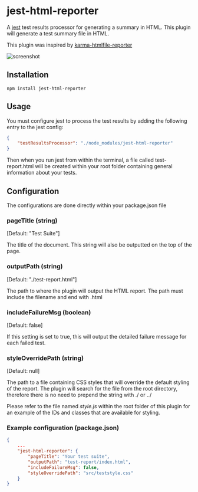 # jest-html-reporter
A [jest](https://github.com/facebook/jest) test results processor for generating a summary in HTML. This plugin will generate a test summary file in HTML.

This plugin was inspired by [karma-htmlfile-reporter](https://github.com/matthias-schuetz/karma-htmlfile-reporter)

![screenshot](https://cloud.githubusercontent.com/assets/3501024/26726395/251055b0-47a3-11e7-9116-99a6a610eda0.png)

## Installation
```shell
npm install jest-html-reporter
```

## Usage
You must configure jest to process the test results by adding the following entry to the jest config:
```JSON
{
	"testResultsProcessor": "./node_modules/jest-html-reporter"
}
```
Then when you run jest from within the terminal, a file called test-report.html will be created within your root folder containing general information about your tests.

## Configuration
The configurations are done directly within your package.json file

### pageTitle (string)
[Default: "Test Suite"]

The title of the document. This string will also be outputted on the top of the page.

### outputPath (string)
[Default: "./test-report.html"]

The path to where the plugin will output the HTML report. The path must include the filename and end with .html

### includeFailureMsg (boolean)
[Default: false]

If this setting is set to true, this will output the detailed failure message for each failed test.

### styleOverridePath (string)
[Default: null]

The path to a file containing CSS styles that will override the default styling of the report. The plugin will search for the file from the root directory, therefore there is no need to prepend the string with ./ or ../

Please refer to the file named *style.js* within the root folder of this plugin for an example of the IDs and classes that are available for styling.

### Example configuration (package.json)
```JSON
{
	...
	"jest-html-reporter": {
		"pageTitle": "Your test suite",
		"outputPath": "test-report/index.html",
		"includeFailureMsg": false,
		"styleOverridePath": "src/teststyle.css"
	}
}
```
